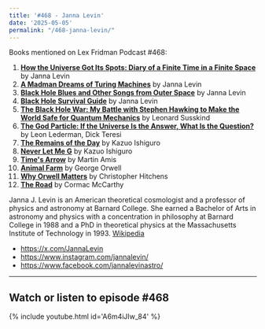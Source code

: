 ```yaml
---
title: '#468 - Janna Levin'
date: '2025-05-05'
permalink: "/468-janna-levin/"
---
```


Books mentioned on Lex Fridman Podcast #468:

1. <b><a href="https://amzn.to/3H2bKQA" target="_blank" rel="sponsored noopener noreferrer">How the Universe Got Its Spots: Diary of a Finite Time in a Finite Space</a></b> by Janna Levin
2. <b><a href="https://amzn.to/4jNVQIr" target="_blank" rel="sponsored noopener noreferrer">A Madman Dreams of Turing Machines</a></b> by Janna Levin
3. <b><a href="https://amzn.to/3GZHfuB" target="_blank" rel="sponsored noopener noreferrer">Black Hole Blues and Other Songs from Outer Space</a></b> by Janna Levin
4. <b><a href="https://amzn.to/3Sr3Um2" target="_blank" rel="sponsored noopener noreferrer">Black Hole Survival Guide</a></b> by Janna Levin
5. <b><a href="https://amzn.to/3GLGoOl" target="_blank" rel="sponsored noopener noreferrer">The Black Hole War: My Battle with Stephen Hawking to Make the World Safe for Quantum Mechanics</a></b> by Leonard Susskind
6. <b><a href="https://amzn.to/4d96g2F" target="_blank" rel="sponsored noopener noreferrer">The God Particle: If the Universe Is the Answer, What Is the Question?</a></b> by Leon Lederman, Dick Teresi
7. <b><a href="https://amzn.to/439nSXw" target="_blank" rel="sponsored noopener noreferrer">The Remains of the Day</a></b> by Kazuo Ishiguro
8. <b><a href="https://amzn.to/4kbccuc" target="_blank" rel="sponsored noopener noreferrer">Never Let Me G</a></b> by Kazuo Ishiguro
9. <b><a href="https://amzn.to/3YyyKgk" target="_blank" rel="sponsored noopener noreferrer">Time's Arrow</a></b> by Martin Amis
10. <b><a href="https://amzn.to/434TVrE" target="_blank" rel="sponsored noopener noreferrer">Animal Farm</a></b> by George Orwell
11. <b><a href="https://amzn.to/459bSI2" target="_blank" rel="sponsored noopener noreferrer">Why Orwell Matters</a></b> by Christopher Hitchens
12. <b><a href="https://amzn.to/3EZ4yo0" target="_blank" rel="sponsored noopener noreferrer">The Road</a></b> by Cormac McCarthy

<!--more-->

Janna J. Levin is an American theoretical cosmologist and a professor of physics and astronomy at Barnard College. She earned a Bachelor of Arts in astronomy and physics with a concentration in philosophy at Barnard College in 1988 and a PhD in theoretical physics at the Massachusetts Institute of Technology in 1993. <a href="https://en.wikipedia.org/wiki/Janna_Levin" target="_blank">Wikipedia</a>

- <a href="https://x.com/JannaLevin" target="_blank">https://x.com/JannaLevin</a>
- <a href="https://www.instagram.com/jannalevin/" target="_blank">https://www.instagram.com/jannalevin/</a>
- <a href="https://www.facebook.com/jannalevinastro/" target="_blank">https://www.facebook.com/jannalevinastro/</a>

- - - - - -

## Watch or listen to episode #468

{% include youtube.html id='A6m4iJIw_84' %}